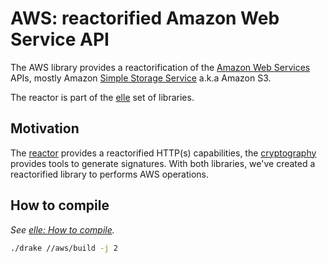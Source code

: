 # AWS: reactorified Amazon Web Service API

The AWS library provides a reactorification of the [Amazon Web Services](https://aws.amazon.com) APIs, mostly Amazon [Simple Storage Service](https://aws.amazon.com/s3) a.k.a Amazon S3.

The reactor is part of the [elle](https://github.com/infinit/elle) set of libraries.

## Motivation

The [reactor](/reactor) provides a reactorified HTTP(s) capabilities, the [cryptography](/cryptography) provides tools to generate signatures. With both libraries, we've created a reactorified library to performs AWS operations.

## How to compile

_See [elle: How to compile](https://github.com/infinit/elle#how-to-compile)._

```bash
./drake //aws/build -j 2
```
